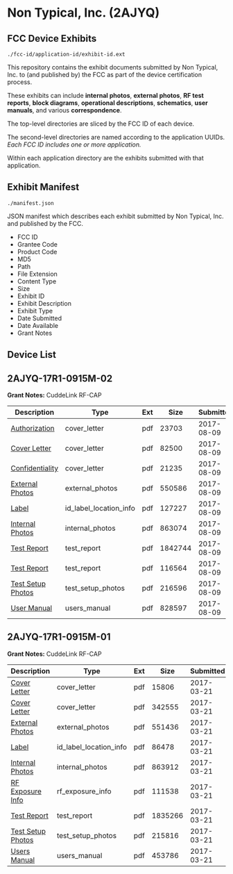 # Non Typical, Inc. (2AJYQ)
## FCC Device Exhibits

```
./fcc-id/application-id/exhibit-id.ext
```

This repository contains the exhibit documents submitted by Non Typical, Inc. to (and published by) the FCC as part of the device certification process.

These exhibits can include **internal photos**, **external photos**, **RF test reports**, **block diagrams**, **operational descriptions**, **schematics**, **user manuals**, and various **correspondence**.

The top-level directories are sliced by the FCC ID of each device.

The second-level directories are named according to the application UUIDs. *Each FCC ID includes one or more application.*

Within each application directory are the exhibits submitted with that application. 

## Exhibit Manifest

```
./manifest.json
```

JSON manifest which describes each exhibit submitted by Non Typical, Inc. and published by the FCC.

- FCC ID
- Grantee Code
- Product Code
- MD5
- Path
- File Extension
- Content Type
- Size
- Exhibit ID
- Exhibit Description
- Exhibit Type
- Date Submitted
- Date Available
- Grant Notes

## Device List
## 2AJYQ-17R1-0915M-02
**Grant Notes:** CuddeLink RF-CAP

| Description | Type | Ext | Size | Submitted | Available |
| ----------- | ---- | --- | ---- | --------- | --------- |
| [Authorization](2AJYQ-17R1-0915M-02/8f56afecf79c6bd0fceea81f8ae7541d/3502477.pdf) | cover_letter | pdf | 23703 | 2017-08-09 | 2017-08-09 |
| [Cover Letter](2AJYQ-17R1-0915M-02/8f56afecf79c6bd0fceea81f8ae7541d/3502478.pdf) | cover_letter | pdf | 82500 | 2017-08-09 | 2017-08-09 |
| [Confidentiality](2AJYQ-17R1-0915M-02/8f56afecf79c6bd0fceea81f8ae7541d/3502498.pdf) | cover_letter | pdf | 21235 | 2017-08-09 | 2017-08-09 |
| [External Photos](2AJYQ-17R1-0915M-02/8f56afecf79c6bd0fceea81f8ae7541d/3502480.pdf) | external_photos | pdf | 550586 | 2017-08-09 | 2017-08-09 |
| [Label](2AJYQ-17R1-0915M-02/8f56afecf79c6bd0fceea81f8ae7541d/3502422.pdf) | id_label_location_info | pdf | 127227 | 2017-08-09 | 2017-08-09 |
| [Internal Photos](2AJYQ-17R1-0915M-02/8f56afecf79c6bd0fceea81f8ae7541d/3502486.pdf) | internal_photos | pdf | 863074 | 2017-08-09 | 2017-08-09 |
| [Test Report](2AJYQ-17R1-0915M-02/8f56afecf79c6bd0fceea81f8ae7541d/3502433.pdf) | test_report | pdf | 1842744 | 2017-08-09 | 2017-08-09 |
| [Test Report](2AJYQ-17R1-0915M-02/8f56afecf79c6bd0fceea81f8ae7541d/3502461.pdf) | test_report | pdf | 116564 | 2017-08-09 | 2017-08-09 |
| [Test Setup Photos](2AJYQ-17R1-0915M-02/8f56afecf79c6bd0fceea81f8ae7541d/3502496.pdf) | test_setup_photos | pdf | 216596 | 2017-08-09 | 2017-08-09 |
| [User Manual](2AJYQ-17R1-0915M-02/8f56afecf79c6bd0fceea81f8ae7541d/3502467.pdf) | users_manual | pdf | 828597 | 2017-08-09 | 2017-08-09 |
## 2AJYQ-17R1-0915M-01
**Grant Notes:** CuddeLink RF-CAP

| Description | Type | Ext | Size | Submitted | Available |
| ----------- | ---- | --- | ---- | --------- | --------- |
| [Cover Letter](2AJYQ-17R1-0915M-01/0e0e8760ff1829bd4470b07d8bae94f7/3326645.pdf) | cover_letter | pdf | 15806 | 2017-03-21 | 2017-03-21 |
| [Cover Letter](2AJYQ-17R1-0915M-01/0e0e8760ff1829bd4470b07d8bae94f7/3326661.pdf) | cover_letter | pdf | 342555 | 2017-03-21 | 2017-03-21 |
| [External Photos](2AJYQ-17R1-0915M-01/0e0e8760ff1829bd4470b07d8bae94f7/3326650.pdf) | external_photos | pdf | 551436 | 2017-03-21 | 2017-03-21 |
| [Label](2AJYQ-17R1-0915M-01/0e0e8760ff1829bd4470b07d8bae94f7/3326638.pdf) | id_label_location_info | pdf | 86478 | 2017-03-21 | 2017-03-21 |
| [Internal Photos](2AJYQ-17R1-0915M-01/0e0e8760ff1829bd4470b07d8bae94f7/3326652.pdf) | internal_photos | pdf | 863912 | 2017-03-21 | 2017-03-21 |
| [RF Exposure Info](2AJYQ-17R1-0915M-01/0e0e8760ff1829bd4470b07d8bae94f7/3326657.pdf) | rf_exposure_info | pdf | 111538 | 2017-03-21 | 2017-03-21 |
| [Test Report](2AJYQ-17R1-0915M-01/0e0e8760ff1829bd4470b07d8bae94f7/3326655.pdf) | test_report | pdf | 1835266 | 2017-03-21 | 2017-03-21 |
| [Test Setup Photos](2AJYQ-17R1-0915M-01/0e0e8760ff1829bd4470b07d8bae94f7/3326654.pdf) | test_setup_photos | pdf | 215816 | 2017-03-21 | 2017-03-21 |
| [Users Manual](2AJYQ-17R1-0915M-01/0e0e8760ff1829bd4470b07d8bae94f7/3326646.pdf) | users_manual | pdf | 453786 | 2017-03-21 | 2017-03-21 |
